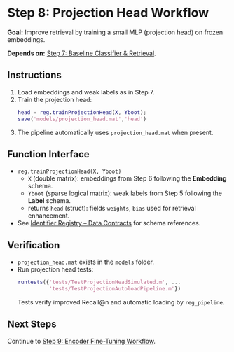 # Step 8: Projection Head Workflow

**Goal:** Improve retrieval by training a small MLP (projection head) on frozen embeddings.

**Depends on:** [Step 7: Baseline Classifier & Retrieval](step07_baseline_classifier.md).

## Instructions
1. Load embeddings and weak labels as in Step 7.
2. Train the projection head:
   ```matlab
   head = reg.trainProjectionHead(X, Yboot);
   save('models/projection_head.mat','head')
   ```
3. The pipeline automatically uses `projection_head.mat` when present.

## Function Interface
- `reg.trainProjectionHead(X, Yboot)`
  - `X` (double matrix): embeddings from Step 6 following the **Embedding** schema.
  - `Yboot` (sparse logical matrix): weak labels from Step 5 following the **Label** schema.
  - returns `head` (struct): fields `weights`, `bias` used for retrieval enhancement.
- See [Identifier Registry – Data Contracts](identifier_registry.md#data-contracts) for schema references.

## Verification
- `projection_head.mat` exists in the `models` folder.
- Run projection head tests:
  ```matlab
  runtests({'tests/TestProjectionHeadSimulated.m', ...
            'tests/TestProjectionAutoloadPipeline.m'})
  ```
  Tests verify improved Recall@n and automatic loading by `reg_pipeline`.

## Next Steps
Continue to [Step 9: Encoder Fine-Tuning Workflow](step09_encoder_finetuning.md).
